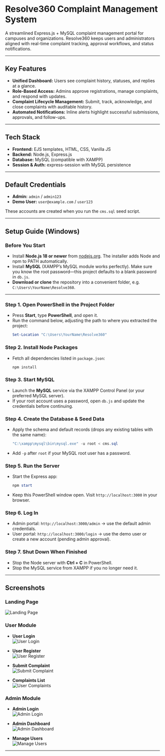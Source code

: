 # Resolve360 Complaint Management System

A streamlined Express.js + MySQL complaint management portal for campuses and organizations. Resolve360 keeps users and administrators aligned with real-time complaint tracking, approval workflows, and status notifications.

---

## Key Features
- **Unified Dashboard:** Users see complaint history, statuses, and replies at a glance. 
- **Role-Based Access:** Admins approve registrations, manage complaints, and respond with updates. 
- **Complaint Lifecycle Management:** Submit, track, acknowledge, and close complaints with auditable history. 
- **Automated Notifications:** Inline alerts highlight successful submissions, approvals, and follow-ups. 

---

## Tech Stack
- **Frontend:** EJS templates, HTML, CSS, Vanilla JS
- **Backend:** Node.js, Express.js
- **Database:** MySQL (compatible with XAMPP)
- **Session & Auth:** express-session with MySQL persistence

---

## Default Credentials
- **Admin:** `admin` / `admin123`
- **Demo User:** `user@example.com` / `user123`

These accounts are created when you run the `cms.sql` seed script.

---

## Setup Guide (Windows)

### Before You Start
- Install **Node.js 18 or newer** from [nodejs.org](https://nodejs.org/en/download/prebuilt-installer). The installer adds Node and npm to PATH automatically.
- Install **MySQL** (XAMPP’s MySQL module works perfectly). Make sure you know the root password—this project defaults to a blank password in `db.js`.
- **Download or clone** the repository into a convenient folder, e.g. `C:\Users\YourName\Resolve360`.

---

### Step 1. Open PowerShell in the Project Folder
- Press **Start**, type **PowerShell**, and open it.
- Run the command below, adjusting the path to where you extracted the project:
  ```powershell
  Set-Location "C:\Users\YourName\Resolve360"
  ```

### Step 2. Install Node Packages
- Fetch all dependencies listed in `package.json`:
  ```powershell
  npm install
  ```

### Step 3. Start MySQL
- Launch the **MySQL** service via the XAMPP Control Panel (or your preferred MySQL server).
- If your root account uses a password, open `db.js` and update the credentials before continuing.

### Step 4. Create the Database & Seed Data
- Apply the schema and default records (drops any existing tables with the same name):
  ```powershell
  "C:\xampp\mysql\bin\mysql.exe" -u root < cms.sql
  ```
- Add `-p` after `root` if your MySQL root user has a password.

### Step 5. Run the Server
- Start the Express app:
  ```powershell
  npm start
  ```
- Keep this PowerShell window open. Visit `http://localhost:3000` in your browser.

### Step 6. Log In
- Admin portal: `http://localhost:3000/admin` → use the default admin credentials.
- User portal: `http://localhost:3000/login` → use the demo user or create a new account (pending admin approval).

### Step 7. Shut Down When Finished
- Stop the Node server with **Ctrl + C** in PowerShell.
- Stop the MySQL service from XAMPP if you no longer need it.

---

## Screenshots

### Landing Page
![Landing Page](screenshots/landing-page.png)

### User Module
- **User Login**  
  ![User Login](screenshots/user-login.png)

- **User Register**  
  ![User Register](screenshots/user-register.png)

- **Submit Complaint**  
  ![Submit Complaint](screenshots/user-submit-complaint.png)

- **Complaints List**  
  ![User Complaints](screenshots/user-complaints.png)

### Admin Module
- **Admin Login**  
  ![Admin Login](screenshots/admin-login.png)

- **Admin Dashboard**  
  ![Admin Dashboard](screenshots/admin-dashboard.png)

- **Manage Users**  
  ![Manage Users](screenshots/admin-manage-users.png)

---
